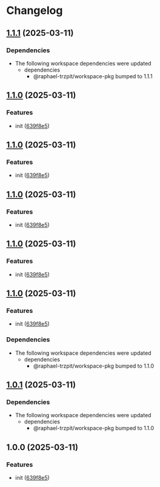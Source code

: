 # Changelog

## [1.1.1](https://github.com/raphael-trzpit/release-mono-repo/compare/dependant-pkg-v1.1.0...dependant-pkg@v1.1.1) (2025-03-11)


### Dependencies

* The following workspace dependencies were updated
  * dependencies
    * @raphael-trzpit/workspace-pkg bumped to 1.1.1

## [1.1.0](https://github.com/raphael-trzpit/release-mono-repo/compare/dependant-pkg@v1.0.1...dependant-pkg@v1.1.0) (2025-03-11)


### Features

* init ([639f8e5](https://github.com/raphael-trzpit/release-mono-repo/commit/639f8e5ff967ebf42bed63a2ba73279a957b1ded))

## [1.1.0](https://github.com/raphael-trzpit/release-mono-repo/compare/dependant-pkg@v1.0.1...dependant-pkg@v1.1.0) (2025-03-11)


### Features

* init ([639f8e5](https://github.com/raphael-trzpit/release-mono-repo/commit/639f8e5ff967ebf42bed63a2ba73279a957b1ded))

## [1.1.0](https://github.com/raphael-trzpit/release-mono-repo/compare/dependant-pkg@v1.0.1...dependant-pkg@v1.1.0) (2025-03-11)


### Features

* init ([639f8e5](https://github.com/raphael-trzpit/release-mono-repo/commit/639f8e5ff967ebf42bed63a2ba73279a957b1ded))

## [1.1.0](https://github.com/raphael-trzpit/release-mono-repo/compare/dependant-pkg@v1.0.1...dependant-pkg@v1.1.0) (2025-03-11)


### Features

* init ([639f8e5](https://github.com/raphael-trzpit/release-mono-repo/commit/639f8e5ff967ebf42bed63a2ba73279a957b1ded))

## [1.1.0](https://github.com/raphael-trzpit/release-mono-repo/compare/dependant-pkg-v1.0.1...dependant-pkg-v1.1.0) (2025-03-11)


### Features

* init ([639f8e5](https://github.com/raphael-trzpit/release-mono-repo/commit/639f8e5ff967ebf42bed63a2ba73279a957b1ded))


### Dependencies

* The following workspace dependencies were updated
  * dependencies
    * @raphael-trzpit/workspace-pkg bumped to 1.1.0

## [1.0.1](https://github.com/raphael-trzpit/release-mono-repo/compare/dependant-pkg-v1.0.0...dependant-pkg-v1.0.1) (2025-03-11)


### Dependencies

* The following workspace dependencies were updated
  * dependencies
    * @raphael-trzpit/workspace-pkg bumped to 1.1.0

## 1.0.0 (2025-03-11)


### Features

* init ([639f8e5](https://github.com/raphael-trzpit/release-mono-repo/commit/639f8e5ff967ebf42bed63a2ba73279a957b1ded))
